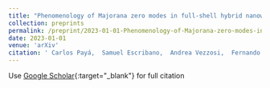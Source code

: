 ```yaml
---
title: "Phenomenology of Majorana zero modes in full-shell hybrid nanowires"
collection: preprints
permalink: /preprint/2023-01-01-Phenomenology-of-Majorana-zero-modes-in-full-shell-hybrid-nanowires
date: 2023-01-01
venue: 'arXiv'
citation: ' Carlos Payá,  Samuel Escribano,  Andrea Vezzosi,  Fernando Peñaranda,  Ramón Aguado,  Pablo San-Jose,  Elsa Prada, &quot;Phenomenology of Majorana zero modes in full-shell hybrid nanowires.&quot; arXiv, 2023.'
---
```

Use [Google Scholar](https://scholar.google.com/scholar?q=Phenomenology+of+Majorana+zero+modes+in+full+shell+hybrid+nanowires){:target="_blank"} for full citation